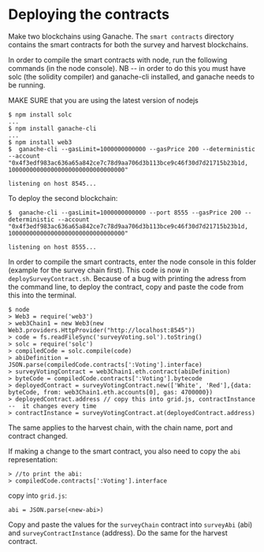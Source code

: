 # Deploying the contracts
Make two blockchains using Ganache. The `smart contracts` directory contains the smart contracts for both the survey and harvest blockchains. 

In order to compile the smart contracts with node, run the following commands (in the node console). NB -- in order to do this you must have solc (the solidity compiler) and ganache-cli installed, and ganache needs to be running. 

MAKE SURE that you are using the latest version of nodejs
````
$ npm install solc
...
$ npm install ganache-cli
...
$ npm install web3
$  ganache-cli --gasLimit=1000000000000 --gasPrice 200 --deterministic --account "0x4f3edf983ac636a65a842ce7c78d9aa706d3b113bce9c46f30d7d21715b23b1d, 100000000000000000000000000000000"

listening on host 8545...
````

To deploy the second blockchain: 
```
$  ganache-cli --gasLimit=1000000000000 --port 8555 --gasPrice 200 --deterministic --account "0x4f3edf983ac636a65a842ce7c78d9aa706d3b113bce9c46f30d7d21715b23b1d, 100000000000000000000000000000000"

listening on host 8555...
```


In order to compile the smart contracts, enter the node console in this folder (example for the survey chain first). This code is now in `deploySurveyContract.sh`. Because of a bug with printing the adress from the command line, to deploy the contract, copy and paste the code from this into the terminal.

````
$ node
> Web3 = require('web3')
> web3Chain1 = new Web3(new Web3.providers.HttpProvider("http://localhost:8545"))
> code = fs.readFileSync('surveyVoting.sol').toString()
> solc = require('solc')
> compiledCode = solc.compile(code)
> abiDefinition = JSON.parse(compiledCode.contracts[':Voting'].interface)
> surveyVotingContract = web3Chain1.eth.contract(abiDefinition)
> byteCode = compiledCode.contracts[':Voting'].bytecode
> deployedContract = surveyVotingContract.new(['White', 'Red'],{data: byteCode, from: web3Chain1.eth.accounts[0], gas: 4700000})
> deployedContract.address // copy this into grid.js, contractInstance --  it changes every time
> contractInstance = surveyVotingContract.at(deployedContract.address)
````

The same applies to the harvest chain, with the chain name, port and contract changed. 

If making a change to the smart contract, you also need to copy the `abi` representation:

````
> //to print the abi:
> compiledCode.contracts[':Voting'].interface
````

copy into `grid.js`:

````
abi = JSON.parse(<new-abi>)
````

Copy and paste the values for the `surveyChain` contract into `surveyAbi` (abi) and `surveyContractInstance` (address). Do the same for the harvest contract.

